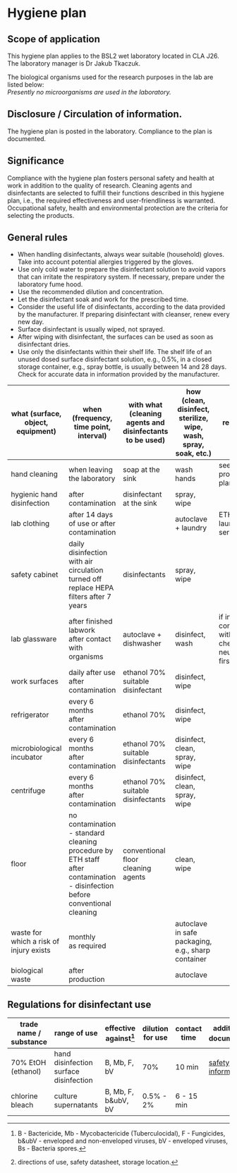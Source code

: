 # Hygiene plan

## Scope of application

This hygiene plan applies to the BSL2 wet laboratory located in CLA J26. The laboratory manager is Dr Jakub Tkaczuk.

The biological organisms used for the research purposes in the lab are listed below:  
_Presently no microorganisms are used in the laboratory._

## Disclosure / Circulation of information.

The hygiene plan is posted in the laboratory. Compliance to the plan is documented.

## Significance

Compliance with the hygiene plan fosters personal safety and health at work in addition to the quality of research. Cleaning agents and disinfectants are selected to fulfill their functions described in this hygiene plan, i.e., the required effectiveness and user-friendliness is warranted. Occupational safety, health and environmental protection are the criteria for selecting the products.

## General rules

- When handling disinfectants, always wear suitable (household) gloves. Take into account potential allergies triggered by the gloves.
- Use only cold water to prepare the disinfectant solution to avoid vapors that can irritate the respiratory system. If necessary, prepare under the laboratory fume hood. 
- Use the recommended dilution and concentration.
- Let the disinfectant soak and work for the prescribed time.
- Consider the useful life of disinfectants, according to the data provided by the manufacturer. If preparing disinfectant with cleanser, renew every new day.
- Surface disinfectant is usually wiped, not sprayed.
- After wiping with disinfectant, the surfaces can be used as soon as disinfectant dries.
- Use only the disinfectants within their shelf life. The shelf life of an unused dosed surface disinfectant solution, e.g., 0.5%, in a closed storage container, e.g., spray bottle, is usually between 14 and 28 days. Check for accurate data in information provided by the manufacturer.

| **what** (surface, object, equipment) | **when** (frequency, time point, interval) | **with what** (cleaning agents and disinfectants to be used) | **how** (clean, disinfect, sterilize, wipe, wash, spray, soak, etc.) | **remarks** |
| --- | --- | --- | --- | --- |
| hand cleaning | when leaving the laboratory | soap at the sink | wash hands | see main protection plan |
| hygienic hand disinfection | after contamination | disinfectant at the sink | spray, wipe | |
| lab clothing | after 14 days of use or after contamination | | autoclave + laundry | ETH laundry services |
| safety cabinet | daily disinfection with air circulation turned off<br>replace HEPA filters after 7 years | disinfectants | spray, wipe | |
| lab glassware | after finished labwork<br>after contact with organisms | autoclave + dishwasher | disinfect, wash | if in contact with chemicals, neutralize first |
| work surfaces | daily after use<br>after contamination | ethanol 70%<br>suitable disinfectant | disinfect, wipe | |
| refrigerator | every 6 months<br>after contamination | ethanol 70% | disinfect, wipe | |
| microbiological incubator | every 6 months<br>after contamination | ethanol 70%<br>suitable disinfectants | disinfect, clean, spray, wipe | |
| centrifuge | every 6 months<br>after contamination | ethanol 70%<br>suitable disinfectants | disinfect, clean, spray, wipe | |
| floor | no contamination - standard cleaning procedure by ETH staff<br>after contamination - disinfection before conventional cleaning | conventional floor cleaning agents | clean, wipe | |
| waste for which a risk of injury exists | monthly<br>as required | | autoclave in safe packaging, e.g., sharp container | |
| biological waste | after production | | autoclave | |

## Regulations for disinfectant use

| trade name / substance | range of use                              | effective against[^1] | dilution for use | contact time | additional documents[^2] | remarks |
| ---------------------- | ----------------------------------------- | --------------------- | ---------------- | ------------ | ------------------------ | ------- |
| 70% EtOH (ethanol)     | hand disinfection<br>surface disinfection | B, Mb, F, bV          | 70%              | 10 min       | [safety information](../../02-chemical-safety/chemicals/ETHANOL_64-17-5.md) |         |
| chlorine bleach        | culture supernatants                      | B, Mb, F, b&ubV, bV   | 0.5% - 2%        | 6 - 15 min   |                          |         |

[^1]: B - Bactericide, Mb - Mycobactericide (Tuberculocidal), F - Fungicides, b&ubV - enveloped and non-enveloped viruses, bV - enveloped viruses, Bs - Bacteria spores.
[^2]: directions of use, safety datasheet, storage location.
